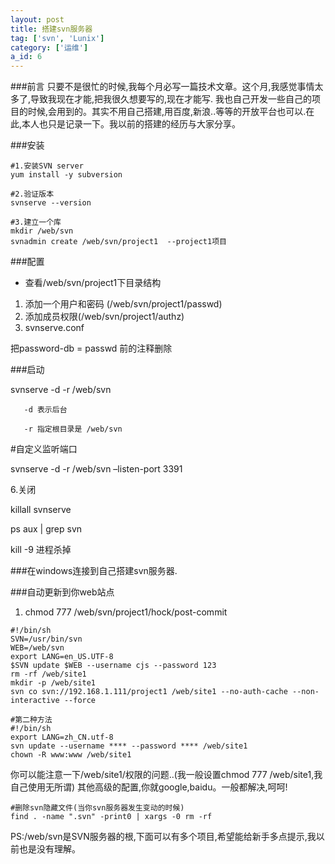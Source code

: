 ```yaml
---
layout: post
title: 搭建svn服务器
tag: ['svn', 'Lunix']
category: ['运维']
a_id: 6
---
```

	
###前言
只要不是很忙的时候,我每个月必写一篇技术文章。这个月,我感觉事情太多了,导致我现在才能,把我很久想要写的,现在才能写.
我也自己开发一些自己的项目的时候,会用到的。其实不用自己搭建,用百度,新浪..等等的开放平台也可以.在此,本人也只是记录一下。我以前的搭建的经历与大家分享。

###安装

```shell
#1.安装SVN server
yum install -y subversion
           
#2.验证版本
svnserve --version
           
#3.建立一个库
mkdir /web/svn
svnadmin create /web/svn/project1  --project1项目
```

###配置

- 查看/web/svn/project1下目录结构
 1) 添加一个用户和密码 (/web/svn/project1/passwd)
 2) 添加成员权限(/web/svn/project1/authz)
 3) svnserve.conf

 把password-db = passwd 前的注释删除

###启动
  
   svnserve -d -r /web/svn

       -d 表示后台

       -r 指定根目录是 /web/svn

   #自定义监听端口

   svnserve -d -r /web/svn –listen-port 3391

   6.关闭

   killall svnserve

   ps aux | grep svn

   kill -9 进程杀掉


###在windows连接到自己搭建svn服务器.

###自动更新到你web站点
 1) chmod 777 /web/svn/project1/hock/post-commit

```shell
#!/bin/sh
SVN=/usr/bin/svn
WEB=/web/svn
export LANG=en_US.UTF-8
$SVN update $WEB --username cjs --password 123
rm -rf /web/site1
mkdir -p /web/site1
svn co svn://192.168.1.111/project1 /web/site1 --no-auth-cache --non-interactive --force
   
#第二种方法
#!/bin/sh
export LANG=zh_CN.utf-8
svn update --username **** --password **** /web/site1
chown -R www:www /web/site1
```

你可以能注意一下/web/site1/权限的问题..(我一般设置chmod 777 /web/site1,我自己使用无所谓)
其他高级的配置,你就google,baidu。一般都解决,呵呵!

```shell
#删除svn隐藏文件(当你svn服务器发生变动的时候)
find . -name ".svn" -print0 | xargs -0 rm -rf
```

PS:/web/svn是SVN服务器的根,下面可以有多个项目,希望能给新手多点提示,我以前也是没有理解。